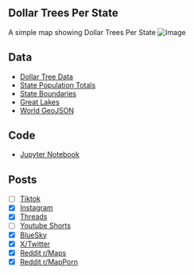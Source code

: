 ## Dollar Trees Per State
A simple map showing Dollar Trees Per State
![Image](https://drive.google.com/uc?export=view&id=1UvYwrWAS_AY4aquvBRk61G9Cx4eOYKul)

## Data
* [Dollar Tree Data](https://www.dollartree.com/locations/)
* [State Population Totals](https://www.census.gov/data/tables/time-series/demo/popest/2020s-state-total.html)
* [State Boundaries](https://www.census.gov/geographies/mapping-files/time-series/geo/carto-boundary-file.html)
* [Great Lakes](https://usicecenter.gov/Products/GreatLakesData)
* [World GeoJSON](https://public.opendatasoft.com/explore/dataset/world-administrative-boundaries/export/?flg=en-us)

## Code
* [Jupyter Notebook](FormatData.ipynb)

## Posts
- [ ] [Tiktok]()
- [x] [Instagram](https://www.instagram.com/p/DHHO5rxyjtW/)
- [x] [Threads](https://www.threads.net/@vinemapper/post/DHHO6MGygja)
- [ ] [Youtube Shorts]()
- [x] [BlueSky](https://bsky.app/profile/vinemapper.bsky.social/post/3lk7gttxm7s2t)
- [x] [X/Twitter](https://x.com/VineMapper/status/1899923204971651159)
- [x] [Reddit r/Maps](https://www.reddit.com/r/Maps/comments/1j9u9du/dollar_trees_per_state/)
- [x] [Reddit r/MapPorn](https://www.reddit.com/r/MapPorn/comments/1j9u9eu/dollar_trees_per_state/)
